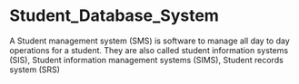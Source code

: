 # Student_Database_System
A Student management system (SMS) is software to manage all day to day operations for a student. They are also called student information systems (SIS), Student information management systems (SIMS), Student records system (SRS)
